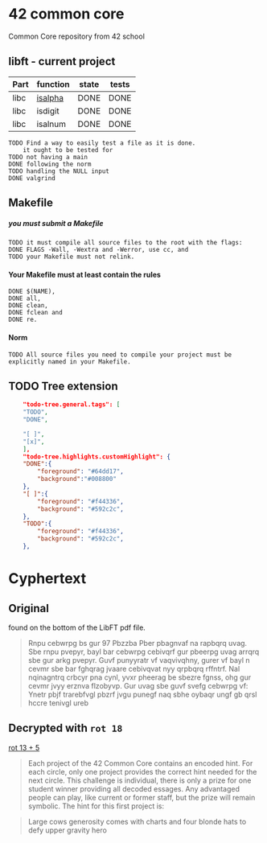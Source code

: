 # 42 common core
Common Core repository from 42 school

## libft - current project

|Part | function | state | tests|
|-----|----------|-------|------ |
|libc|[isalpha](https://github.com/d-branco/common-core/blob/main/libft/ft_isalpha.c)|DONE|DONE|
|libc|isdigit|DONE|DONE|
|libc|isalnum|DONE|DONE|

	TODO Find a way to easily test a file as it is done.
		it ought to be tested for 
	TODO not having a main
	DONE following the norm
	TODO handling the NULL input
	DONE valgrind

## Makefile

##### you must submit a Makefile
	TODO it must compile all source files to the root with the flags:
	DONE FLAGS -Wall, -Wextra and -Werror, use cc, and
	TODO your Makefile must not relink.

#### Your Makefile must at least contain the rules
	DONE $(NAME),
	DONE all,
	DONE clean,
	DONE fclean and
	DONE re.

#### Norm
	TODO All source files you need to compile your project must be explicitly named in your Makefile.

## TODO Tree extension
```json
    "todo-tree.general.tags": [
    "TODO",
    "DONE",

    "[ ]",
    "[x]",
    ],
    "todo-tree.highlights.customHighlight": {
    "DONE":{
        "foreground": "#64dd17",
        "background":"#008800"
    },
    "[ ]":{
        "foreground": "#f44336",
        "background": "#592c2c",
    },
    "TODO":{
        "foreground": "#f44336",
        "background": "#592c2c",
    },
```

# Cyphertext

## Original
found on the bottom of the LibFT pdf file.
>Rnpu cebwrpg bs gur 97 Pbzzba Pber pbagnvaf na rapbqrq uvag. Sbe rnpu pvepyr, bayl bar cebwrpg cebivqrf gur pbeerpg uvag arrqrq sbe gur arkg pvepyr. Guvf punyyratr vf vaqvivqhny, gurer vf bayl n cevmr sbe bar fghqrag jvaare cebivqvat nyy qrpbqrq rffntrf. Nal nqinagntrq crbcyr pna cynl, yvxr pheerag be sbezre fgnss, ohg gur cevmr jvyy erznva flzobyvp. Gur uvag sbe guvf svefg cebwrpg vf:
Ynetr pbjf trarebfvgl pbzrf jvgu punegf naq sbhe oybaqr ungf gb qrsl hccre tenivgl ureb

## Decrypted with `rot 18`

[rot 13 + 5](https://en.wikipedia.org/wiki/ROT13)

>Each project of the 42 Common Core contains an encoded hint. For each circle, only one project provides the correct hint needed for the next circle. This challenge is individual, there is only a prize for one student winner providing all decoded essages. Any advantaged people can play, like current or former staff, but the prize will remain symbolic. The hint for this first project is:

>Large cows generosity comes with charts and four blonde hats to defy upper gravity hero
